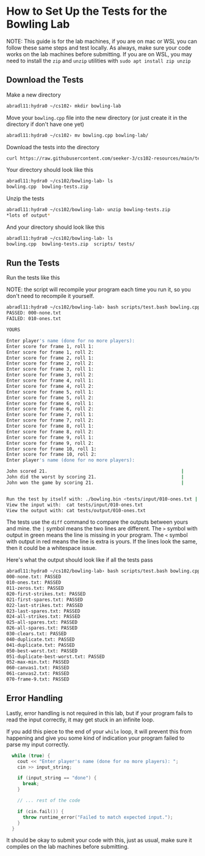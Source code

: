# How to Set Up the Tests for the Bowling Lab

NOTE: This guide is for the lab machines, if you are on mac or WSL you can follow these same steps and test locally. As always, make sure your code works on the lab machines before submitting. If you are on WSL, you may need to install the `zip` and `unzip` utilities with `sudo apt install zip unzip`

## Download the Tests

Make a new directory

```bash
abradl11:hydra0 ~/cs102› mkdir bowling-lab
```

Move your `bowling.cpp` file into the new directory (or just create it in the directory if don't have one yet)

```bash
abradl11:hydra0 ~/cs102› mv bowling.cpp bowling-lab/
```

Download the tests into the directory

```bash
curl https://raw.githubusercontent.com/seeker-3/cs102-resources/main/tests/cs102-bowling-tests.zip -o cs102-bowling-tests.zip
```

Your directory should look like this

```bash
abradl11:hydra0 ~/cs102/bowling-lab› ls
bowling.cpp  bowling-tests.zip
```

Unzip the tests

```bash
abradl11:hydra0 ~/cs102/bowling-lab› unzip bowling-tests.zip
*lots of output*
```

And your directory should look like this

```bash
abradl11:hydra0 ~/cs102/bowling-lab› ls
bowling.cpp  bowling-tests.zip  scripts/ tests/
```

## Run the Tests

Run the tests like this

NOTE: the script will recompile your program each time you run it, so you don't need to recompile it yourself.

```bash
abradl11:hydra0 ~/cs102/bowling-lab› bash scripts/test.bash bowling.cpp
PASSED: 000-none.txt
FAILED: 010-ones.txt

YOURS                                                                   EXPECTED

Enter player's name (done for no more players):                         Enter player's name (done for no more players):
Enter score for frame 1, roll 1:                                        Enter score for frame 1, roll 1:
Enter score for frame 1, roll 2:                                        Enter score for frame 1, roll 2:
Enter score for frame 2, roll 1:                                        Enter score for frame 2, roll 1:
Enter score for frame 2, roll 2:                                        Enter score for frame 2, roll 2:
Enter score for frame 3, roll 1:                                        Enter score for frame 3, roll 1:
Enter score for frame 3, roll 2:                                        Enter score for frame 3, roll 2:
Enter score for frame 4, roll 1:                                        Enter score for frame 4, roll 1:
Enter score for frame 4, roll 2:                                        Enter score for frame 4, roll 2:
Enter score for frame 5, roll 1:                                        Enter score for frame 5, roll 1:
Enter score for frame 5, roll 2:                                        Enter score for frame 5, roll 2:
Enter score for frame 6, roll 1:                                        Enter score for frame 6, roll 1:
Enter score for frame 6, roll 2:                                        Enter score for frame 6, roll 2:
Enter score for frame 7, roll 1:                                        Enter score for frame 7, roll 1:
Enter score for frame 7, roll 2:                                        Enter score for frame 7, roll 2:
Enter score for frame 8, roll 1:                                        Enter score for frame 8, roll 1:
Enter score for frame 8, roll 2:                                        Enter score for frame 8, roll 2:
Enter score for frame 9, roll 1:                                        Enter score for frame 9, roll 1:
Enter score for frame 9, roll 2:                                        Enter score for frame 9, roll 2:
Enter score for frame 10, roll 1:                                       Enter score for frame 10, roll 1:
Enter score for frame 10, roll 2:                                       Enter score for frame 10, roll 2:
Enter player's name (done for no more players):                         Enter player's name (done for no more players):

John scored 21.                                                 |       John scored 20.
John did the worst by scoring 21.                               |       John did the worst by scoring 20.
John won the game by scoring 21.                                |       John won the game by scoring 20.


Run the test by itself with: ./bowling.bin <tests/input/010-ones.txt | sed 's/: /: \n/g'
View the input with:  cat tests/input/010-ones.txt
View the output with: cat tests/output/010-ones.txt
```

The tests use the `diff` command to compare the outputs between yours and mine. the `|` symbol means the two lines are different. The `>` symbol with output in green means the line is missing in your program. The `<` symbol with output in red means the line is extra is yours. If the lines look the same, then it could be a whitespace issue.

Here's what the output should look like if all the tests pass

```bash
abradl11:hydra0 ~/cs102/bowling-lab› bash scripts/test.bash bowling.cpp
000-none.txt: PASSED
010-ones.txt: PASSED
011-zeros.txt: PASSED
020-first-strikes.txt: PASSED
021-first-spares.txt: PASSED
022-last-strikes.txt: PASSED
023-last-spares.txt: PASSED
024-all-strikes.txt: PASSED
025-all-spares.txt: PASSED
026-all-spares.txt: PASSED
030-clears.txt: PASSED
040-duplicate.txt: PASSED
041-duplicate.txt: PASSED
050-best-worst.txt: PASSED
051-duplicate-best-worst.txt: PASSED
052-max-min.txt: PASSED
060-canvas1.txt: PASSED
061-canvas2.txt: PASSED
070-frame-9.txt: PASSED
```

## Error Handling

Lastly, error handling is not required in this lab, but if your program fails to read the input correctly, it may get stuck in an infinite loop.

If you add this piece to the end of your `while` loop, it will prevent this from happening and give you some kind of indication your program failed to parse my input correctly.

```cpp
  while (true) {
    cout << "Enter player's name (done for no more players): ";
    cin >> input_string;

    if (input_string == "done") {
      break;
    }

    // ... rest of the code

    if (cin.fail()) {
      throw runtime_error("Failed to match expected input.");
    }
  }
```

It should be okay to submit your code with this, just as usual, make sure it compiles on the lab machines before submitting.

